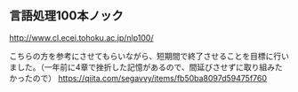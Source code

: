 ## 言語処理100本ノック　　
http://www.cl.ecei.tohoku.ac.jp/nlp100/

こちらの方を参考にさせてもらいながら、短期間で終了させることを目標に行いました。（一年前に4章で挫折した記憶があるので、間延びさせずに取り組みたかったので）
https://qiita.com/segavvy/items/fb50ba8097d59475f760
